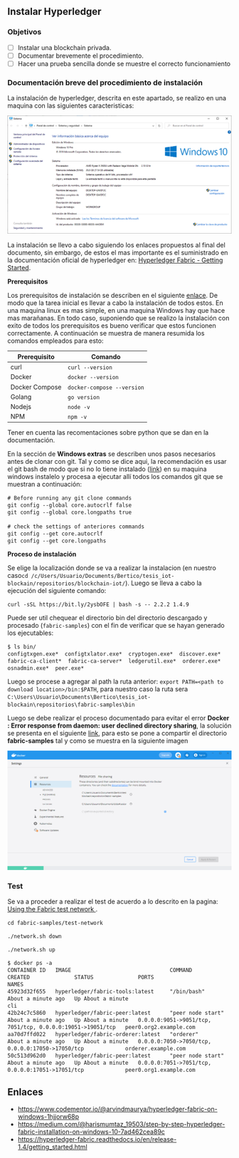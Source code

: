 


## Instalar Hyperledger

### Objetivos 

- [ ] Instalar una blockchain privada.
- [ ] Documentar brevemente el procedimiento.
- [ ] Hacer una prueba sencilla donde se muestre el correcto funcionamiento

### Documentación breve del procedimiento de instalación

La instalación de hyperledger, descrita en este apartado, se realizo en una maquina con las siguientes caracteristicas:

![maquina](maquina.png)

La instalación se llevo a cabo siguiendo los enlaces propuestos al final del documento, sin embargo, de estos el mas importante es el suministrado en la documentación oficial de hyperledger en: [Hyperledger Fabric - Getting Started](https://hyperledger-fabric.readthedocs.io/en/release-1.4/getting_started.html).

**Prerequisitos**

Los prerequisitos de instalación se describen en el siguiente [enlace](https://hyperledger-fabric.readthedocs.io/en/release-1.4/prereqs.html). De modo que la tarea inicial es llevar a cabo la instalación de todos estos. En una maquina linux es mas simple, en una maquina Windows hay que hace mas marañanas. En todo caso, suponiendo que se realizo la instalación con exito de todos los prerequisitos es bueno verificar que estos funcionen correctamente. A continuación se muestra de manera resumida los comandos empleados para esto:


|Prerequisito|Comando|
|---|---|
|curl|```curl --version```|
|Docker|```docker --version```|
|Docker Compose |```docker-compose --version```|
|Golang |```go version```|
|Nodejs |```node -v```|
|NPM |```npm -v```|

Tener en cuenta las recomentaciones sobre python que se dan en la documentación.

En la sección de **Windows extras** se describen unos pasos necesarios antes de clonar con git. Tal y como se dice aqui, la recomendación es usar el git bash de modo que si no lo tiene instalado ([link](https://gitforwindows.org/)) en su maquina windows instalelo y procesa a ejecutar allí todos los comandos git que se muestran a continuación:

```
# Before running any git clone commands
git config --global core.autocrlf false
git config --global core.longpaths true

# check the settings of anteriores commands
git config --get core.autocrlf
git config --get core.longpaths
``` 

**Proceso de instalación**

Se elige la localización donde se va a realizar la instalacion (en nuestro caso```cd /c/Users/Usuario/Documents/Bertico/tesis_iot-blockain/repositorios/blockchain-iot/```). Luego se lleva a cabo la ejecución del siguiente comando:

```
curl -sSL https://bit.ly/2ysbOFE | bash -s -- 2.2.2 1.4.9
```

Puede ser util chequear el directorio bin del directorio descargado y procesado (```fabric-samples```) con el fin de verificar que se hayan generado los ejecutables:

```
$ ls bin/
configtxgen.exe*  configtxlator.exe*  cryptogen.exe*  discover.exe*  fabric-ca-client*  fabric-ca-server*  ledgerutil.exe*  orderer.exe*  osnadmin.exe*  peer.exe*
```

Luego se procese a agregar al path la ruta anterior: ```export PATH=<path to download location>/bin:$PATH```, para nuestro caso la ruta sera ```C:\Users\Usuario\Documents\Bertico\tesis_iot-blockain\repositorios\fabric-samples\bin```

Luego se debe realizar el proceso documentado para evitar el error **Docker : Error response from daemon: user declined directory sharing**, la solución se presenta en el siguiente [link](https://stackoverflow.com/questions/70877785/docker-error-response-from-daemon-user-declined-directory-sharing), para esto se pone a compartir el directorio **fabric-samples** tal y como se muestra en la siguiente imagen

![share](file_sharing_docker.png)


### Test

Se va a proceder a realizar el test de acuerdo a lo descrito en la pagina: [Using the Fabric test network
](https://hyperledger-fabric.readthedocs.io/en/release-2.2/test_network.html). 

```
cd fabric-samples/test-network
```

```
./network.sh down
```

```
./network.sh up
```

```
$ docker ps -a
CONTAINER ID   IMAGE                               COMMAND             CREATED              STATUS              PORTS                                                        NAMES
45923d32f655   hyperledger/fabric-tools:latest     "/bin/bash"         About a minute ago   Up About a minute                                                                cli
42b24c7c5860   hyperledger/fabric-peer:latest      "peer node start"   About a minute ago   Up About a minute   0.0.0.0:9051->9051/tcp, 7051/tcp, 0.0.0.0:19051->19051/tcp   peer0.org2.example.com
aa70d7ffd022   hyperledger/fabric-orderer:latest   "orderer"           About a minute ago   Up About a minute   0.0.0.0:7050->7050/tcp, 0.0.0.0:17050->17050/tcp             orderer.example.com
50c513d962d0   hyperledger/fabric-peer:latest      "peer node start"   About a minute ago   Up About a minute   0.0.0.0:7051->7051/tcp, 0.0.0.0:17051->17051/tcp             peer0.org1.example.com
```


## Enlaces
* https://www.codementor.io/@arvindmaurya/hyperledger-fabric-on-windows-1hjjorw68p
* https://medium.com/@harismumtaz_19503/step-by-step-hyperledger-fabric-installation-on-windows-10-7ad462cea89c
* https://hyperledger-fabric.readthedocs.io/en/release-1.4/getting_started.html
  
<!---
Prerequisites (https://hyperledger-fabric.readthedocs.io/en/release-1.4/prereqs.html)
cURL — latest version (ok)
Docker — version 17.06.2-ce or greater (ok)
Docker Compose — version 1.14.0 or greater (ok)
Golang — version 1.11.x (ok)
Nodejs — version 8.x (other versions are not in support yet) (ok)
NPM — version 5.x (ok)
Python 2.7

curl:

docker:
PS C:\Users\Usuario> docker --version
Docker version 20.10.12, build e91ed57
PS C:\Users\Usuario> docker-compose --version
Docker Compose version v2.2.3
PS C:\Users\Usuario>





PS C:\Users\Usuario> npm -v
8.1.0
PS C:\Users\Usuario> node -v
v16.13.0
PS C:\Users\Usuario>

python 2.7:
https://www.python.org/downloads/release/python-2718/

https://www.python.org/downloads/windows/?ref=hackernoon.com

otros (admon):
npm install --global windows-build-tools
npm install --global grpc

git con windows:

Before running any git clone commands, run the following commands:

git config --global core.autocrlf false
git config --global core.longpaths true
You can check the setting of these parameters with the following commands:

git config --get core.autocrlf
git config --get core.longpaths


-----------------------------------------------------------------------------------

Instalando hyperledger-fabric (https://hyperledger-fabric.readthedocs.io/en/release-2.2/install.html) 

1. If needed, clone the hyperledger/fabric-samples repository (https://github.com/hyperledger/fabric-samples)

Before running any git clone commands, run the following commands:

git config --global core.autocrlf false
git config --global core.longpaths true
You can check the setting of these parameters with the following commands:

git config --get core.autocrlf
git config --get core.longpaths

[
PS C:\Users\Usuario> git config --global core.autocrlf false
PS C:\Users\Usuario> git config --global core.longpaths true
PS C:\Users\Usuario> git config --get core.autocrlf
false
PS C:\Users\Usuario> git config --get core.longpaths
true
PS C:\Users\Usuario>


]





git config --global init.defaultBranch master (https://stackoverflow.com/questions/64349920/git-error-fatal-invalid-branch-name-init-defaultbranch)

git clone https://github.com/hyperledger/fabric-samples.git 

2. Checkout the appropriate version tag

Install the Hyperledger Fabric platform-specific binaries and config files for the version specified into the /bin and /config directories of fabric-samples


** Once you are ready, and in the directory into which you will install the Fabric Samples and binaries, go ahead and execute the command to pull down the binaries and images.

Esto toco con el curl de wsl, el de windows no dio.
El wsl es muy viejo asi que tampoco pasa de la parte relacionada con la invocacion de docker.



Se volvio a realizar desde la terminal del git de windows.

curl -sSL https://bit.ly/2ysbOFE | bash -s

Ahora si parece que esta mejor la salida.


[Aca vamos..........................................................................]


https://hyperledger-fabric.readthedocs.io/en/release-2.2/install.html# 

You may want to add that to your PATH environment variable so that these can be picked up without fully qualifying the path to each binary. e.g.:

export PATH=<path to download location>/bin:$PATH

Continuara...

https://hyperledger-fabric.readthedocs.io/en/release-2.2/test_network.html







Proceso

https://www.hyperledger.org/

Creating Your Own Blockchain Network

Setting up a local Hyperledger Fabric/Composer development environment

https://medium.com/kago/tutorial-to-install-hyperledger-composer-on-windows-88d973094b5c
https://www.codementor.io/@arvindmaurya/hyperledger-fabric-on-windows-1hjjorw68p
https://medium.com/@harismumtaz_19503/step-by-step-hyperledger-fabric-installation-on-windows-10-7ad462cea89c
https://hyperledger-fabric.readthedocs.io/en/release-1.4/prereqs.html
https://hyperledger-fabric.readthedocs.io/en/release-2.2/install.html
https://hackernoon.com/hyperledger-fabric-installation-guide-74065855eca9

--->